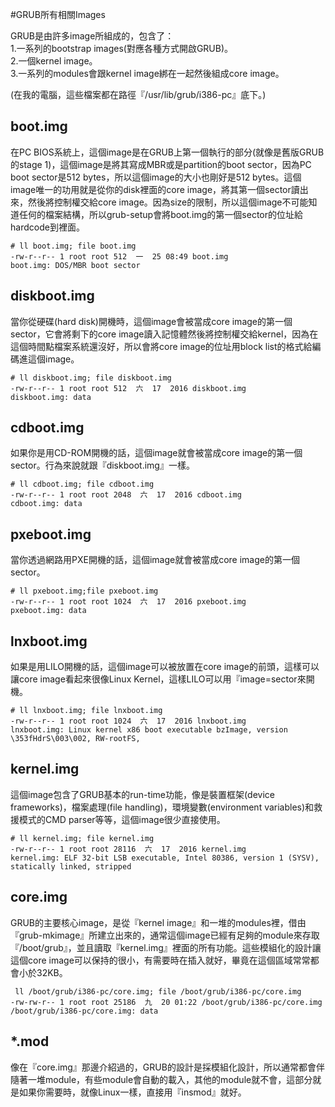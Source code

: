 #GRUB所有相關Images

GRUB是由許多image所組成的，包含了：<br>
1.一系列的bootstrap images\(對應各種方式開啟GRUB\)。<br>
2.一個kernel image。<br>
3.一系列的modules會跟kernel image綁在一起然後組成core image。

(在我的電腦，這些檔案都在路徑『/usr/lib/grub/i386-pc』底下。)

## boot.img

在PC BIOS系統上，這個image是在GRUB上第一個執行的部分(就像是舊版GRUB的stage 1)，這個image是將其寫成MBR或是partition的boot sector，因為PC boot sector是512 bytes，所以這個image的大小也剛好是512 bytes。這個image唯一的功用就是從你的disk裡面的core image，將其第一個sector讀出來，然後將控制權交給core image。因為size的限制，所以這個image不可能知道任何的檔案結構，所以grub-setup會將boot.img的第一個sector的位址給hardcode到裡面。

```
# ll boot.img; file boot.img
-rw-r--r-- 1 root root 512  一  25 08:49 boot.img
boot.img: DOS/MBR boot sector
```

## diskboot.img
當你從硬碟(hard disk)開機時，這個image會被當成core image的第一個sector，它會將剩下的core image讀入記憶體然後將控制權交給kernel，因為在這個時間點檔案系統還沒好，所以會將core image的位址用block list的格式給編碼進這個image。

```
# ll diskboot.img; file diskboot.img
-rw-r--r-- 1 root root 512  六  17  2016 diskboot.img
diskboot.img: data
```

## cdboot.img
如果你是用CD-ROM開機的話，這個image就會被當成core image的第一個sector。行為來說就跟『diskboot.img』一樣。

```
# ll cdboot.img; file cdboot.img
-rw-r--r-- 1 root root 2048  六  17  2016 cdboot.img
cdboot.img: data
```

## pxeboot.img
當你透過網路用PXE開機的話，這個image就會被當成core image的第一個sector。

```
# ll pxeboot.img;file pxeboot.img
-rw-r--r-- 1 root root 1024  六  17  2016 pxeboot.img
pxeboot.img: data
```

## lnxboot.img

如果是用LILO開機的話，這個image可以被放置在core image的前頭，這樣可以讓core image看起來很像Linux Kernel，這樣LILO可以用『image=sector來開機。

```
# ll lnxboot.img; file lnxboot.img
-rw-r--r-- 1 root root 1024  六  17  2016 lnxboot.img
lnxboot.img: Linux kernel x86 boot executable bzImage, version \353fHdrS\003\002, RW-rootFS,
```

## kernel.img
這個image包含了GRUB基本的run-time功能，像是裝置框架(device frameworks)，檔案處理(file handling)，環境變數(environment variables)和救援模式的CMD parser等等，這個image很少直接使用。

```
# ll kernel.img; file kernel.img
-rw-r--r-- 1 root root 28116  六  17  2016 kernel.img
kernel.img: ELF 32-bit LSB executable, Intel 80386, version 1 (SYSV), statically linked, stripped
```

## core.img
GRUB的主要核心image，是從『kernel image』和一堆的modules裡，借由『grub-mkimage』所建立出來的，通常這個image已經有足夠的module來存取『/boot/grub』，並且讀取『kernel.img』裡面的所有功能。這些模組化的設計讓這個core image可以保持的很小，有需要時在插入就好，畢竟在這個區域常常都會小於32KB。

```
 ll /boot/grub/i386-pc/core.img; file /boot/grub/i386-pc/core.img
-rw-rw-r-- 1 root root 25186  九  20 01:22 /boot/grub/i386-pc/core.img
/boot/grub/i386-pc/core.img: data
```

## \*.mod
像在『core.img』那邊介紹過的，GRUB的設計是採模組化設計，所以通常都會伴隨著一堆module，有些module會自動的載入，其他的module就不會，這部分就是如果你需要時，就像Linux一樣，直接用『insmod』就好。


